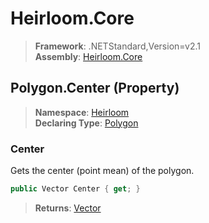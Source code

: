 # Heirloom.Core

> **Framework**: .NETStandard,Version=v2.1  
> **Assembly**: [Heirloom.Core][0]

## Polygon.Center (Property)

> **Namespace**: [Heirloom][0]  
> **Declaring Type**: [Polygon][1]

### Center

Gets the center (point mean) of the polygon.

```cs
public Vector Center { get; }
```

> **Returns**: [Vector][2]

[0]: ../../../Heirloom.Core.md
[1]: ../Polygon.md
[2]: ../Vector.md
